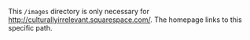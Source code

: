 This `/images` directory is only necessary for http://culturallyirrelevant.squarespace.com/. The homepage links to this specific path.
